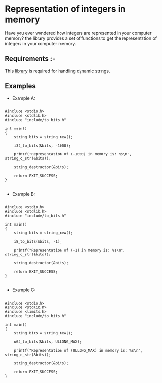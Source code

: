 # Representation of integers in memory
Have you ever wondered how integers are represented in your computer memory? the library provides a set of functions to get the representation of integers in your computer memory.

<h2> Requirements :- </h2>
This <a href="https://github.com/mfc0d1ng/Handling-dynamic-strings-in-C-language">library</a> is required for handling dynamic strings.

<br>
<h2> Examples </h2>

* Example A:

<pre>
<code class="language-c">
#include &lt;stdio.h&gt;
#include &lt;stdlib.h&gt;
#include "include/to_bits.h"

int main()
{
    string bits = string_new();

    i32_to_bits(&bits, -1000);

    printf("Representation of (-1000) in memory is: %s\n", string_c_str(&bits));

    string_destructor(&bits);
    
    return EXIT_SUCCESS;
}
</code>
</pre>

* Example B:

<pre>
<code class="language-c">
#include &lt;stdio.h&gt;
#include &lt;stdlib.h&gt;
#include "include/to_bits.h"

int main()
{
    string bits = string_new();

    i8_to_bits(&bits, -1);

    printf("Representation of (-1) in memory is: %s\n", string_c_str(&bits));

    string_destructor(&bits);
    
    return EXIT_SUCCESS;
}
</code>
</pre>


* Example C:

<pre>
<code class="language-c">
#include &lt;stdio.h&gt;
#include &lt;stdlib.h&gt;
#include &lt;limits.h&gt;
#include "include/to_bits.h"

int main()
{
    string bits = string_new();

    u64_to_bits(&bits, ULLONG_MAX);

    printf("Representation of (ULLONG_MAX) in memory is: %s\n", string_c_str(&bits));

    string_destructor(&bits);
    
    return EXIT_SUCCESS;
}
</code>
</pre>

